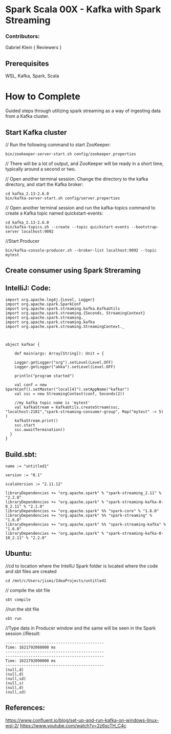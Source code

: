 # Spark Scala 00X - Kafka with Spark Streaming

### Contributors:
Gabriel Klein
{ Reviewers }

## Prerequisites

WSL, Kafka, Spark, Scala

# How to Complete

Guided steps through utilizing spark streaming as a way of ingesting data from a Kafka cluster.


## Start Kafka cluster
// Run the following command to start ZooKeeper:


	bin/zookeeper-server-start.sh config/zookeeper.properties


// There will be a lot of output, and ZooKeeper will be ready in a short time, typically around a second or two.


// Open another terminal session. Change the directory to the kafka directory, and start the Kafka broker:


	cd kafka_2.13-2.6.0
	bin/kafka-server-start.sh config/server.properties


// Open another terminal session and run the kafka-topics command to create a Kafka topic named quickstart-events:


	cd kafka_2.13-2.6.0
	bin/kafka-topics.sh --create --topic quickstart-events --bootstrap-server localhost:9092


//Start Producer


	bin/kafka-console-producer.sh --broker-list localhost:9092 --topic mytest

## Create consumer using Spark Streraming

IntelliJ:
Code:
--------


	import org.apache.log4j.{Level, Logger}
	import org.apache.spark.SparkConf
	import org.apache.spark.streaming.kafka.KafkaUtils
	import org.apache.spark.streaming.{Seconds, StreamingContext}
	import org.apache.spark.streaming._
	import org.apache.spark.streaming.kafka
	import org.apache.spark.streaming.StreamingContext._



	object kafkar {

	    def main(args: Array[String]): Unit = {

	    Logger.getLogger("org").setLevel(Level.OFF)
	    Logger.getLogger("akka").setLevel(Level.OFF)

	    println("program started")

	    val conf = new SparkConf().setMaster("local[4]").setAppName("kafkar")
	    val ssc = new StreamingContext(conf, Seconds(2))

	    //my kafka topic name is 'mytest'
	    val kafkaStream = KafkaUtils.createStream(ssc, "localhost:2181","spark-streaming-consumer-group", Map("mytest" -> 5) )
	    kafkaStream.print()
	    ssc.start
	    ssc.awaitTermination()
	  }
	}



Build.sbt:
-------------


	name := "untitled1"

	version := "0.1"

	scalaVersion := "2.11.12"

	libraryDependencies += "org.apache.spark" % "spark-streaming_2.11" % "2.2.0"
	libraryDependencies += "org.apache.spark" % "spark-streaming-kafka-0-8_2.11" % "2.1.0"
	libraryDependencies += "org.apache.spark" %% "spark-core" % "1.6.0"
	libraryDependencies += "org.apache.spark" %% "spark-streaming" % "1.6.0"
	libraryDependencies += "org.apache.spark" %% "spark-streaming-kafka" % "1.6.0"
	libraryDependencies += "org.apache.spark" % "spark-streaming-kafka-0-10_2.11" % "2.2.0"




Ubuntu:
------------


//cd to location where the IntelliJ Spark folder is located where the code and sbt files are created


	cd /mnt/c/Users/jismi/IdeaProjects/untitled1


// compile the sbt file


	sbt compile


//run the sbt file


	sbt run



//Type data in Producer window and the same will be seen in the Spark session
//Result:


	-------------------------------------------
	Time: 1621792088000 ms
	-------------------------------------------
	-------------------------------------------
	Time: 1621792090000 ms
	-------------------------------------------
	(null,d)
	(null,d)
	(null,sd)
	(null,s)
	(null,d)
	(null,sd)


## References:
https://www.confluent.io/blog/set-up-and-run-kafka-on-windows-linux-wsl-2/
https://www.youtube.com/watch?v=2z6scTH_C4c

